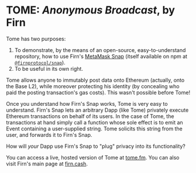# TOME: _Anonymous Broadcast_, by Firn

Tome has two purposes:
1. To demonstrate, by the means of an open-source, easy-to-understand repository, how to use Firn's [MetaMask Snap](https://github.com/MetaMask/snaps) (itself available on npm at [`@firnprotocol/snap`](https://www.npmjs.com/package/@firnprotocol/snap)).
2. To be useful in its own right.

Tome allows anyone to immutably post data onto Ethereum (actually, onto the Base L2), while moreover protecting his identity (by concealing who paid the posting transaction's gas costs). This wasn't possible before Tome!

Once you understand how Firn's Snap works, Tome is very easy to understand. Firn's Snap lets an arbitrary Dapp (like Tome) privately execute Ethereum transactions on behalf of its users. In the case of Tome, the transactions at hand simply call a function whose sole effect is to emit an Event containing a user-supplied string. Tome solicits this string from the user, and forwards it to Firn's Snap.

How will _your_ Dapp use Firn's Snap to "plug" privacy into its functionality?

You can access a live, hosted version of Tome at [tome.fm](https://tome.fm). You can also visit Firn's main page at [firn.cash](https://firn.cash).

